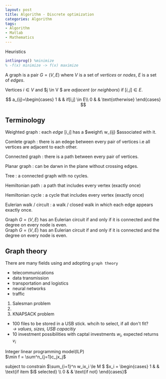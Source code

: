 ```yaml
---
layout: post
title: Algorithm - Discrete optimization
categories: Algorithm
tags:
- Algorithm
- Matlab
- Mathematics
---
```






Heuristics



<!--more-->

```matlab
intlinprog() %minimize
% -f(x) minimize -> f(x) maximize
```



A graph is a pair $G = (V,E)$ where $V$ is a set of $vertices$ or $nodes$, $E$ is a set of $edges$. 

Vertices $i \in V$ and $j \in V $ are $adjacent$ (or $neighbors$) if $[i,j] \in E$.


$$
a_{ij}=\begin{cases}
1 & & if[i,j] \in E\\
0 & & \text{otherwise}
\end{cases}
$$



## Terminology

Weighted graph
: each $edge\ [i,j]$ has a $weight\ w_{ij} $associated with it.

Comlete graph
: there is an edege between every pair of vertices i.e all vertices are adjacent to each other.

Connected graph
: there is a path between every pair of vertices.

Planar graph
: can be darwn in the plane without crossing edges.

Tree
: a connected graph with no cycles.

Hemiltonian path
: a path that includes every vertex (exactly once)

Hemiltonian cycle
: a cycle that includes every vertex (exactly once)

Eulerian walk / circult
: a walk / closed walk in which each edge appears exactly once.

Graph $G = (V,E)$ has an Eulerian circuit if and only if it is connected and the degree on every node is even.  
Graph $G = (V,E)$ has an Eulerian circuit if and only if it is connected and the degree on every node is even.



## Graph theory

There are many fields using and adopting `graph theory` 

- telecommunications
- data transmission
- transportation and logistics
- neural networks
- traffic



1. Salesman problem
2.   
3. KNAPSACK problem





- 100 files to be stored in a USB stick. whcih to select, if all don't fit?  
  *$\rightarrow$ values, sizes, USB capacitiy*
- 10 investment possibilities with captal investments $w_i$, expected returns $v_i$



Integer linear programming model(ILP)  
$\min f = \sum^n_{j=1}c_jx_j$  

subject to constrain
$\sum_{i=1}^n w_ix_i \le M $  		$x_i = \begin{cases} 1 & & \text{if item $i$ selected} \\ 0 & & \text{if not} \end{cases}$

 